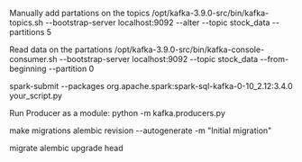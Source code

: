 Manually add partations on the topics
/opt/kafka-3.9.0-src/bin/kafka-topics.sh --bootstrap-server localhost:9092 --alter --topic stock_data --partitions 5

Read data on the partations
/opt/kafka-3.9.0-src/bin/kafka-console-consumer.sh --bootstrap-server localhost:9092 --topic stock_data --from-beginning --partition 0

spark-submit --packages org.apache.spark:spark-sql-kafka-0-10_2.12:3.4.0 your_script.py

Run Producer as a module:
python -m kafka.producers.py

make migrations
alembic revision --autogenerate -m "Initial migration"

migrate
alembic upgrade head
